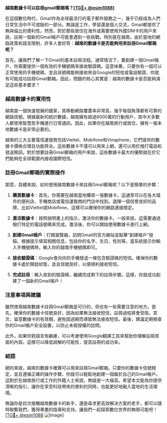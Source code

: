 **越南數據卡可以註冊gmail郵箱嗎？[[TG💪+ @esim1088](https://t.me/s/esim1088)]**

在這個數位時代，Gmail作為全球最流行的電子郵件服務之一，幾乎已經成為人們日常生活中不可或缺的一部分。無論是工作、學習還是個人交流，Gmail都提供了無與倫比的便利性。然而，對於那些居住在海外或需要使用外國SIM卡的用戶來說，註冊一個新的Gmail帳戶可能會遇到一些挑戰。特別是在越南，由於當地的網路政策和語言限制，許多人會好奇：**越南的數據卡是否能夠用來註冊Gmail郵箱呢？**

首先，讓我們了解一下Gmail的基本註冊流程。通常情況下，要創建一個Gmail帳戶，你需要提供一個有效的手機號碼來接收驗證碼。這意味著，只要你有一個可以正常使用的手機號碼，並且該號碼能夠接收來自Google的短信或電話驗證，你就有可能成功註冊Gmail郵箱。因此，問題的核心其實是：越南的數據卡是否能夠滿足這些基本要求？

### 越南數據卡的實用性

越南是一個快速發展的國家，其移動網路覆蓋率非常高，幾乎每個角落都有可靠的網路信號。根據最新的統計數據，越南擁有超過6000萬的行動用戶，其中大多數人都使用智慧型手機進行日常通訊。因此，如果你在越南旅行或居住，擁有一張本地數據卡是非常必要的。

越南的三大主要電信運營商包括Viettel、Mobifone和Vinaphone，它們提供的數據卡價格合理且功能齊全。這些數據卡不僅可以用來上網，還可以用於撥打電話和發送簡訊。對於想要註冊Gmail郵箱的用戶來說，這些數據卡最大的優勢就在於它們能夠在全球範圍內接收國際短信。

### 註冊Gmail郵箱的實際操作

那麼，具體來說，如何使用越南數據卡來註冊Gmail郵箱呢？以下是簡單的步驟：

1. **購買數據卡**：首先，你需要在越南當地購買一張數據卡。這通常可以在各大城市的便利店、手機商店或電信運營商的門店中找到。選擇一個信譽良好的品牌，比如Viettel或Mobifone，這樣可以確保你的網路連接穩定。

2. **激活數據卡**：按照說明書上的指示，激活你的數據卡。一般來說，這需要通過撥打特定的電話號碼來完成。激活後，你可以開始使用數據卡進行上網。

3. **創建Gmail帳戶**：打開瀏覽器，訪問Gmail的官方網站並點擊“創建帳戶”按鈕。根據提示填寫相關信息，包括你的名字、生日、性別等。當系統提示你輸入手機號碼時，輸入你的越南手機號碼即可。

4. **接收驗證碼**：Google會向你的手機發送一條包含驗證碼的短信。確保你的數據卡處於開啟狀態，並且信號良好，以便順利接收短信。

5. **完成註冊**：輸入收到的驗證碼，繼續完成剩下的註冊步驟。這樣，你就成功創建了一個新的Gmail帳戶！

### 注意事項與建議

雖然使用越南數據卡註冊Gmail郵箱是可行的，但也有一些需要注意的地方。首先，確保你的數據卡信號良好，因為如果無法接收短信，註冊過程將會受阻。其次，留意數據卡的有效期，避免因過期而導致無法接收短信。最後，建議定期檢查你的Gmail帳戶安全設置，以防止未經授權的訪問。

此外，如果你對語言有顧慮，可以考慮使用Google翻譯工具來幫助你理解註冊頁面的內容。這樣可以降低誤解的可能性，提高註冊的成功率。

### 結語

總的來說，越南的數據卡確實可以用來註冊Gmail郵箱。只要你的數據卡信號穩定，並且遵循正確的操作步驟，你就可以輕鬆地創建一個屬於自己的Gmail帳戶。這對於在越南旅行或工作的外籍人士來說，無疑是一大福音。希望本文能為你提供清晰的指引，讓你在享受科技帶來的便利的同時，也能更好地融入當地的生活環境。

無論你是初次接觸越南數據卡的新手，還是尋求更高效解決方案的老手，都可以隨時聯繫我們，獲得專業的指導和支持。讓我們一起探索數位世界的無限可能吧！[[TG💪+ @esim1088](https://t.me/s/esim1088) ![Image](https://i.postimg.cc/4NQfJmqS/Snipaste-2025-05-13-00-14-12.png)]